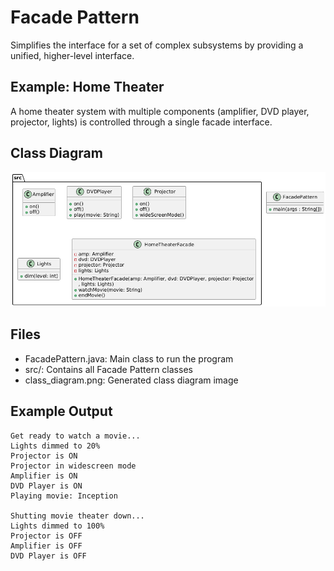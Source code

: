 # Facade Pattern

Simplifies the interface for a set of complex subsystems by providing a unified, higher-level interface.

## Example: Home Theater
A home theater system with multiple components (amplifier, DVD player, projector, lights) is controlled through a single facade interface.

## Class Diagram
![Facade Pattern Class Diagram](class_diagram.png)

## Files
- FacadePattern.java: Main class to run the program
- src/: Contains all Facade Pattern classes
- class_diagram.png: Generated class diagram image

## Example Output
```
Get ready to watch a movie...
Lights dimmed to 20%
Projector is ON
Projector in widescreen mode
Amplifier is ON
DVD Player is ON
Playing movie: Inception

Shutting movie theater down...
Lights dimmed to 100%
Projector is OFF
Amplifier is OFF
DVD Player is OFF
```
